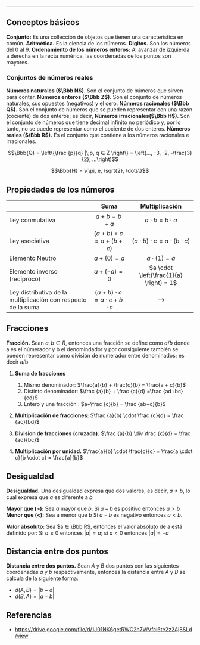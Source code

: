 ****
## Conceptos básicos

**Conjunto:** Es una collección de objetos que tienen una característica en común.
**Aritmética.** Es la ciencia de los números.
**Digitos.** Son los números del 0 al 9.
**Ordenamiento de los números enteros:** Al avanzar de izquierda a derecha en la recta numérica, las coordenadas de los puntos son mayores.

### Conjuntos de números reales

**Números naturales ($\Bbb N$).** Son el conjunto de números que sirven para contar.
**Números enteros ($\Bbb Z$).** Son el conjunto de números naturales, sus opuestos (negativos) y el cero.
**Números racionales ($\Bbb Q$).** Son el conjunto de números que se pueden representar con una razón (cociente) de dos enteros; es decir,
**Números irracionales($\Bbb H$).** Son el conjunto de números que tiene decimal infinito no periódico y, por lo tanto, no se puede representar como el cociente de dos enteros.
**Números reales ($\Bbb R$).** Es el conjunto que contiene a los números racionales e irracionales.

$$\Bbb{Q} = \left\{\frac {p}{q} |\;p, q ∈ Z \right\} 
= \left(..., -3, -2, -\frac{3}{2}, ...\right)$$

$$\Bbb{H} = \{\pi, e, \sqrt{2}, \dots\}$$

## Propiedades de los números

|                                                               |                   Suma                    |               Multiplicación               |
| ------------------------------------------------------------- |:-----------------------------------------:|:------------------------------------------:|
| Ley conmutativa                                               |              $a + b = b + a$              |          $a \cdot b = b \cdot a$           |
| Ley asociativa                                                |        $(a + b) + c = a +(b + c)$         | $(a \cdot b) \cdot c = a \cdot(b \cdot c)$ |
| Elemento Neutro                                               |                 $a+(0)=a$                 |             $a \cdot (1) = a$              |
| Elemento inverso (recíproco)                                  |                $a+(-a)=0$                 |  $a \cdot \left(\frac{1}{a} \right) = 1$   |
| Ley distributiva de la multiplicación con respecto de la suma | $(a + b) \cdot c = a \cdot c + b \cdot c$ |                    -->                     |

## Fracciones

**Fracción.** Sean $a, b ∈ R$, entonces una fracción se define como $a/b$ donde a es el númerador y b el denomindador y por consiguiente también se pueden representar como división de numerador entre denominados; es decir a/b

1. **Suma de fracciones**

	1. Mismo denominador: $\frac{a}{b} + \frac{c}{b} = \frac{a + c}{b}$
	2. Distinto denominador: $\frac {a}{b} + \frac {c}{d} =\frac {ad+bc}{cd}$
	3. Entero y una fracción : $a+\frac {c}{b} = \frac {ab+c}{b}$

2. **Multiplicación de fracciones:** $\frac {a}{b} \cdot \frac {c}{d} = \frac {ac}{bd}$
3. **Division de fracciones** **(cruzada).** $\frac {a}{b} \div \frac {c}{d} = \frac {ad}{bc}$
4. **Multiplicación por unidad.** $\frac{a}{b} \cdot \frac{c}{c} = \frac{a \cdot c}{b \cdot c} = \frac{a}{b}$

## Desigualdad

**Desigualdad.** Una desigualdad expresa que dos valores, es decir, $a\ne b$, lo cual expresa que $a$ es diferente a $b$

**Mayor que (>):** Sea $a$ mayor que $b$. Si $a-b$ es positivo entonces $a>b$
**Menor que (<):** Sea a menor que b Si $a-b$ es negativo entonces $a<b$.

**Valor absoluto:** Sea $a ∈ \Bbb R$, entonces el valor absoluto de a está definido por:
Si $a≥ 0$ entonces $|a|=a$; si $a<0$ entonces $|a|=-a$

## Distancia entre dos puntos

**Distancia entre dos puntos.** Sean $A$ y $B$ dos puntos con las siguientes coordenadas $a$ y $b$ respectivamente, entonces la distancia entre $A$ y $B$ se calcula de la siguiente forma:

- $d(A,B) =|b-a|$ 
- $d(B,A)= |a-b|$

## Referencias 

- https://drive.google.com/file/d/1J01NK6getRWC2h7WVfci6te2z2Aj8SLd/view